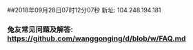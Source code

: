 ##2018年09月28日07时12分07秒 新址: 104.248.194.181
### 兔友常见问题及解答: https://github.com/wanggonging/d/blob/w/FAQ.md
